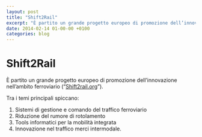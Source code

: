 ```yaml
---
layout: post
title: "Shift2Rail"
excerpt: "È partito un grande progetto europeo di promozione dell’innovazione nell’ambito ferroviario (“Shift2rail.org”)."
date: 2014-02-14 01-00-00 +0100
categories: blog
---
```


# Shift2Rail

È partito un grande progetto europeo di promozione dell’innovazione nell’ambito ferroviario (“[Shift2rail.org](http://www.shift2rail.org/)”).

Tra i temi principali spiccano:

1. Sistemi di gestione e comando del traffico ferroviario
2. Riduzione del rumore di rotolamento
3. Tools informatici per la mobilità integrata
4. Innovazione nel traffico merci intermodale.

